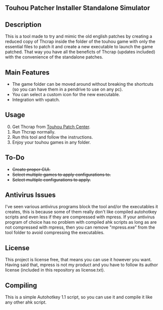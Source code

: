 Touhou Patcher Installer Standalone Simulator
---------------------------------------------

## Description ##
This is a tool made to try and mimic the old english patches by creating a reduced copy of Thcrap inside the folder of the touhou game with only the essential files to patch it and create a new executable to launch the game patched. That way you have all the beneficts of Thcrap (updates included) with the convenience of the standalone patches.

## Main Features ##
* The game folder can be moved around without breaking the shortcuts (so you can have them in a pendrive to use on any pc).
* You can select a custom icon for the new executable.
* Integration with vpatch.

## Usage ##
0. Get Thcrap from [Touhou Patch Center](https://www.thpatch.net/wiki/Touhou_Patch_Center:Download).
1. Run Thcrap normally.
2. Run this tool and follow the instructions.
3. Enjoy your touhou games in any folder.

## To-Do ##
* ~~Create proper GUI.~~
* ~~Select multiple games to apply configurations to.~~
* ~~Select multiple configurations to apply.~~

## Antivirus Issues ##
I've seen various antivirus programs block the tool and/or the executables it creates, this is because some of them really don't like compiled autohotkey scripts and even less if they are compressed with mpress.
If your antivirus program of choice has no problem with compiled ahk scripts as long as are not compressed with mpress, then you can remove "mpress.exe" from the tool folder to avoid compressing the executables.

## License ##
This project is license free, that means you can use it however you want.
Having said that, mpress is not my product and you have to follow its author license (included in this repository as license.txt).

## Compiling ##
This is a simple Autohotkey 1.1 script, so you can use it and compile it like any other ahk script.
